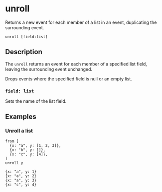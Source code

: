 # unroll

Returns a new event for each member of a list in an event, duplicating the
surrounding event.

```tql
unroll [field:list]
```

## Description

The `unroll` returns an event for each member of a specified list field,
leaving the surrounding event unchanged.

Drops events where the specified field is null or an empty list.

### `field: list`

Sets the name of the list field.

## Examples

### Unroll a list

```tql
from [
  {x: "a", y: [1, 2, 3]},
  {x: "b", y: []},
  {x: "c", y: [4]},
]
unroll y
```

```tql
{x: "a", y: 1}
{x: "a", y: 2}
{x: "a", y: 3}
{x: "c", y: 4}
```
